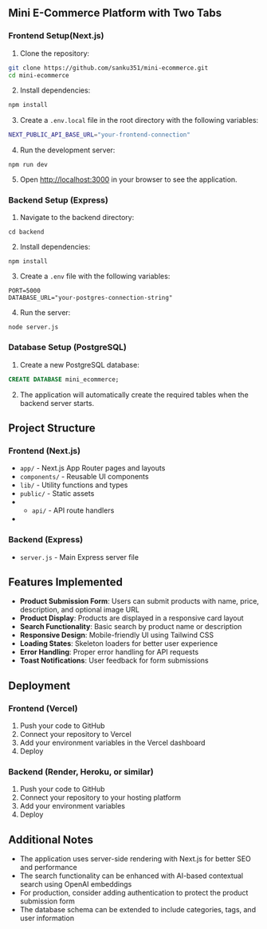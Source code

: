 ## Mini E-Commerce Platform with Two Tabs

### Frontend Setup(Next.js)
1. Clone the repository:
```bash
git clone https://github.com/sanku351/mini-ecommerce.git
cd mini-ecommerce
```
2. Install dependencies:
```bash
npm install
```
3. Create a `.env.local` file in the root directory with the following variables:
```bash
NEXT_PUBLIC_API_BASE_URL="your-frontend-connection"
```
4. Run the development server:
```shellscript
npm run dev
```
5. Open [http://localhost:3000](http://localhost:3000) in your browser to see the application.

### Backend Setup (Express)
1. Navigate to the backend directory:
```shellscript
cd backend
```
2. Install dependencies:
```shellscript
npm install
```
3. Create a `.env` file with the following variables:
```plaintext
PORT=5000
DATABASE_URL="your-postgres-connection-string"
```
4. Run the server:
```shellscript
node server.js
```

### Database Setup (PostgreSQL)
1. Create a new PostgreSQL database:
```sql
CREATE DATABASE mini_ecommerce;
```
2. The application will automatically create the required tables when the backend server starts.

## Project Structure
### Frontend (Next.js)
- `app/` - Next.js App Router pages and layouts
- `components/` - Reusable UI components
- `lib/` - Utility functions and types
- `public/` - Static assets
- - `api/` - API route handlers
- 
### Backend (Express)
- `server.js` - Main Express server file

## Features Implemented
- **Product Submission Form**: Users can submit products with name, price, description, and optional image URL
- **Product Display**: Products are displayed in a responsive card layout
- **Search Functionality**: Basic search by product name or description
- **Responsive Design**: Mobile-friendly UI using Tailwind CSS
- **Loading States**: Skeleton loaders for better user experience
- **Error Handling**: Proper error handling for API requests
- **Toast Notifications**: User feedback for form submissions

## Deployment
### Frontend (Vercel)
1. Push your code to GitHub
2. Connect your repository to Vercel
3. Add your environment variables in the Vercel dashboard
4. Deploy

### Backend (Render, Heroku, or similar)
1. Push your code to GitHub
2. Connect your repository to your hosting platform
3. Add your environment variables
4. Deploy

## Additional Notes
- The application uses server-side rendering with Next.js for better SEO and performance
- The search functionality can be enhanced with AI-based contextual search using OpenAI embeddings
- For production, consider adding authentication to protect the product submission form
- The database schema can be extended to include categories, tags, and user information
